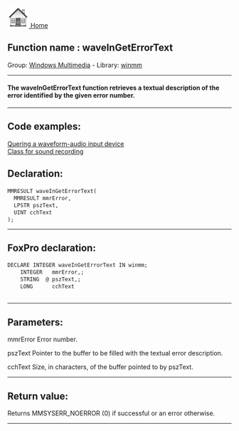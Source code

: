 [<img src="../../images/home.png"> Home ](https://github.com/VFPX/Win32API)  

## Function name : waveInGetErrorText
Group: [Windows Multimedia](../../functions_group.md#Windows_Multimedia)  -  Library: [winmm](../../../libraries.md#winmm)  
***  


#### The waveInGetErrorText function retrieves a textual description of the error identified by the given error number.
***  


## Code examples:
[Quering a waveform-audio input device](../../samples/sample_366.md)  
[Class for sound recording](../../samples/sample_420.md)  

## Declaration:
```foxpro  
MMRESULT waveInGetErrorText(
  MMRESULT mmrError,
  LPSTR pszText,
  UINT cchText
);  
```  
***  


## FoxPro declaration:
```foxpro  
DECLARE INTEGER waveInGetErrorText IN winmm;
	INTEGER   mmrError,;
	STRING  @ pszText,;
	LONG      cchText
  
```  
***  


## Parameters:
mmrError 
Error number. 

pszText 
Pointer to the buffer to be filled with the textual error description. 

cchText 
Size, in characters, of the buffer pointed to by pszText.   
***  


## Return value:
Returns MMSYSERR_NOERROR (0) if successful or an error otherwise.  
***  

